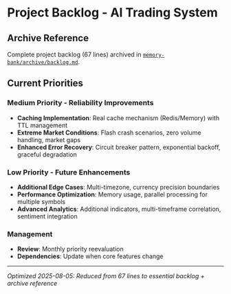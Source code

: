 # Project Backlog - AI Trading System

## Archive Reference
Complete project backlog (67 lines) archived in [`memory-bank/archive/backlog.md`](memory-bank/archive/backlog.md).

## Current Priorities

### **Medium Priority - Reliability Improvements**
- **Caching Implementation**: Real cache mechanism (Redis/Memory) with TTL management
- **Extreme Market Conditions**: Flash crash scenarios, zero volume handling, market gaps
- **Enhanced Error Recovery**: Circuit breaker pattern, exponential backoff, graceful degradation

### **Low Priority - Future Enhancements** 
- **Additional Edge Cases**: Multi-timezone, currency precision boundaries
- **Performance Optimization**: Memory usage, parallel processing for multiple symbols
- **Advanced Analytics**: Additional indicators, multi-timeframe correlation, sentiment integration

### **Management**
- **Review**: Monthly priority reevaluation
- **Dependencies**: Update when core features change

---
*Optimized 2025-08-05: Reduced from 67 lines to essential backlog + archive reference*